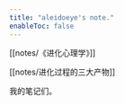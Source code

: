 ```yaml
---
title: "aleidoeye's note."
enableToc: false
---
```

[[notes/《进化心理学》]]

[[notes/进化过程的三大产物]]


我的笔记们。

